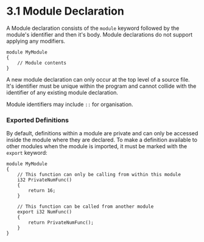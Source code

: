 # 3.1 Module Declaration
A Module declaration consists of the `module` keyword followed by the module's identifier and then it's body. Module declarations do not support applying any modifiers.

```tweety
module MyModule 
{
    // Module contents
}
```

A new module declaration can only occur at the top level of a source file. It's identifier must be unique within the program and cannot collide with the identifier of any existing module declaration.

Module identifiers may include `::` for organisation.

### Exported Definitions
By default, definitions within a module are private and can only be accessed inside the module where they are declared. To make a definition available to other modules when the module is imported, it must be marked with the `export` keyword:

```tweety
module MyModule
{
    // This function can only be calling from within this module
    i32 PrivateNumFunc()
    {
        return 16;
    }

    // This function can be called from another module
    export i32 NumFunc()
    {
        return PrivateNumFunc();
    }
}
